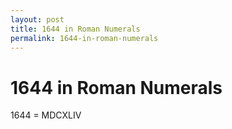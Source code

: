 ```yaml
---
layout: post
title: 1644 in Roman Numerals
permalink: 1644-in-roman-numerals
---
```


# 1644 in Roman Numerals

1644 = MDCXLIV
